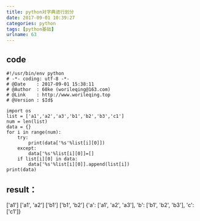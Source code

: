 ```yaml
---
title: python对字典进行划分
date: 2017-09-01 10:39:27
categories: python
tags: [python基础]
urlname: 63
---
```

code
----

    #!/usr/bin/env python
    # -*- coding: utf-8 -*-
    # @Date    : 2017-09-01 15:38:11
    # @Author  : 60ke (worileqing@163.com)
    # @Link    : http://www.worileqing.top
    # @Version : $Id$
    
    import os
    list = ['a1','a2','a3','b1','b2','b3','c1']
    num = len(list)
    data = {}
    for i in range(num):
    	try:
    		print(data['%s'%list[i][0]])
    	except:
    		data['%s'%list[i][0]]=[]
    	if list[i][0] in data:
    		data['%s'%list[i][0]].append(list[i])
    print(data)

result：
----

['a1']
['a1', 'a2']
['b1']
['b1', 'b2']
{'a': ['a1', 'a2', 'a3'], 'b': ['b1', 'b2', 'b3'], 'c': ['c1']}